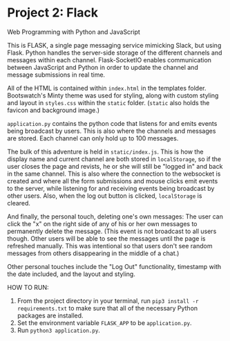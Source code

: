 # Project 2: Flack

Web Programming with Python and JavaScript

This is FLASK, a single page messaging service mimicking Slack, but using Flask. Python handles the server-side storage of the different channels and messages within each channel. Flask-SocketIO enables communication between JavaScript and Python in order to update the channel and message submissions in real time.

All of the HTML is contained within `index.html` in the templates folder. Bootswatch's Minty theme was used for styling, along with custom styling and layout in `styles.css` within the `static` folder. (`static` also holds the favicon and background image.)

`application.py` contains the python code that listens for and emits events being broadcast by users. This is also where the channels and messages are stored. Each channel can only hold up to 100 messages.

The bulk of this adventure is held in `static/index.js`. This is how the display name and current channel are both stored in `localStorage`, so if the user closes the page and revists, he or she will still be "logged in" and back in the same channel. This is also where the connection to the websocket is created and where all the form submissions and mouse clicks emit events to the server, while listening for and receiving events being broadcast by other users. Also, when the log out button is clicked, `localStorage` is cleared.

And finally, the personal touch, deleting one's own messages: The user can click the "x" on the right side of any of his or her own messages to permanently delete the message. (This event is not broadcast to all users though. Other users will be able to see the messages until the page is refreshed manually. This was intentional so that users don't see random messages from others disappearing in the middle of a chat.)

Other personal touches include the "Log Out" functionality, timestamp with the date included, and the layout and styling.

HOW TO RUN:
1. From the project directory in your terminal, run `pip3 install -r requirements.txt` to make sure that all of the necessary Python packages are installed.
2. Set the environment variable `FLASK_APP` to be `application.py`.
3. Run `python3 application.py`.
